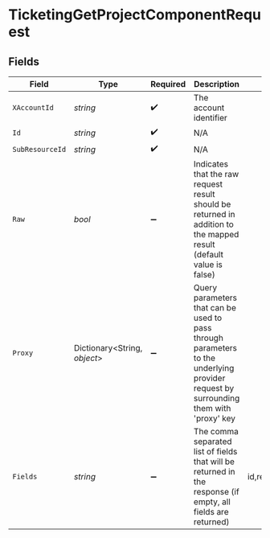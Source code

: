 # TicketingGetProjectComponentRequest


## Fields

| Field                                                                                                                                         | Type                                                                                                                                          | Required                                                                                                                                      | Description                                                                                                                                   | Example                                                                                                                                       |
| --------------------------------------------------------------------------------------------------------------------------------------------- | --------------------------------------------------------------------------------------------------------------------------------------------- | --------------------------------------------------------------------------------------------------------------------------------------------- | --------------------------------------------------------------------------------------------------------------------------------------------- | --------------------------------------------------------------------------------------------------------------------------------------------- |
| `XAccountId`                                                                                                                                  | *string*                                                                                                                                      | :heavy_check_mark:                                                                                                                            | The account identifier                                                                                                                        |                                                                                                                                               |
| `Id`                                                                                                                                          | *string*                                                                                                                                      | :heavy_check_mark:                                                                                                                            | N/A                                                                                                                                           |                                                                                                                                               |
| `SubResourceId`                                                                                                                               | *string*                                                                                                                                      | :heavy_check_mark:                                                                                                                            | N/A                                                                                                                                           |                                                                                                                                               |
| `Raw`                                                                                                                                         | *bool*                                                                                                                                        | :heavy_minus_sign:                                                                                                                            | Indicates that the raw request result should be returned in addition to the mapped result (default value is false)                            |                                                                                                                                               |
| `Proxy`                                                                                                                                       | Dictionary<String, *object*>                                                                                                                  | :heavy_minus_sign:                                                                                                                            | Query parameters that can be used to pass through parameters to the underlying provider request by surrounding them with 'proxy' key          |                                                                                                                                               |
| `Fields`                                                                                                                                      | *string*                                                                                                                                      | :heavy_minus_sign:                                                                                                                            | The comma separated list of fields that will be returned in the response (if empty, all fields are returned)                                  | id,remote_id,organization_id,remote_organization_id,project_id,remote_project_id,name,description,created_at,updated_at,unified_custom_fields |